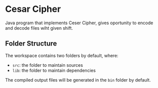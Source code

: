 # Cesar Cipher

Java program that implements Ceser Cipher, gives oportunity
to encode and decode files wiht given shift.

## Folder Structure

The workspace contains two folders by default, where:

- `src`: the folder to maintain sources
- `lib`: the folder to maintain dependencies

The compiled output files will be generated in the `bin` folder by default.

